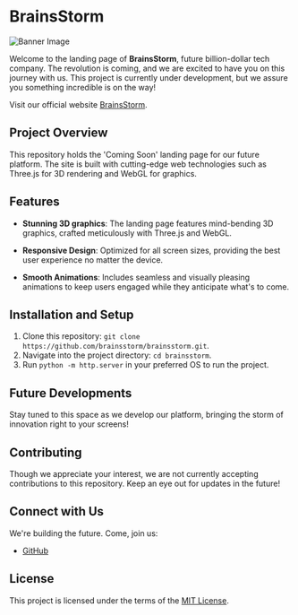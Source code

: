 # BrainsStorm

![Banner Image](./img/banner..png)

Welcome to the landing page of **BrainsStorm**, future billion-dollar tech company. The revolution is coming, and we are excited to have you on this journey with us. This project is currently under development, but we assure you something incredible is on the way!

Visit our official website [BrainsStorm](https://brainsstorm.co).

## Project Overview

This repository holds the 'Coming Soon' landing page for our future platform. The site is built with cutting-edge web technologies such as Three.js for 3D rendering and WebGL for graphics.

## Features

* **Stunning 3D graphics**: The landing page features mind-bending 3D graphics, crafted meticulously with Three.js and WebGL.

* **Responsive Design**: Optimized for all screen sizes, providing the best user experience no matter the device.

* **Smooth Animations**: Includes seamless and visually pleasing animations to keep users engaged while they anticipate what's to come.

## Installation and Setup

1. Clone this repository: `git clone https://github.com/brainsstorm/brainsstorm.git`.
2. Navigate into the project directory: `cd brainsstorm`.
3. Run `python -m http.server` in your preferred OS to run the project.

## Future Developments

Stay tuned to this space as we develop our platform, bringing the storm of innovation right to your screens!

## Contributing

Though we appreciate your interest, we are not currently accepting contributions to this repository. Keep an eye out for updates in the future!

## Connect with Us

We're building the future. Come, join us:

* [GitHub](https://github.com/brainsstorm)

## License

This project is licensed under the terms of the [MIT License](LICENSE).
